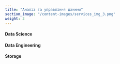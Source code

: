 ```yaml
---
title: "Аналіз та управління даними"
section_image: "/content-images/services_img_3.png" 
weight: 3
---
```

#### Data Science 
#### Data Engineering 
#### Storage